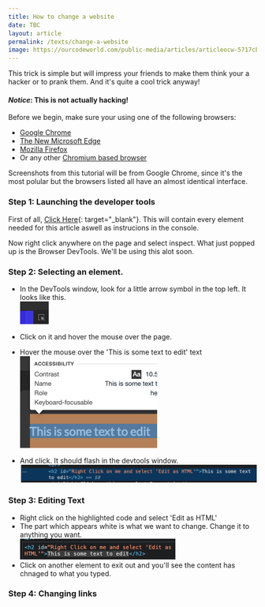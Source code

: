 ```yaml
---
title: How to change a website
date: TBC
layout: article
permalink: /texts/change-a-website
image: https://ourcodeworld.com/public-media/articles/articleocw-5717cba784d6f.png
---
```

This trick is simple but will impress your friends to make them think your a hacker or to prank them. And it's quite a cool trick anyway!

#### _Notice_: This is not actually hacking!

Before we begin, make sure your using one of the following browsers:

- [Google Chrome](https://www.google.com/search?q=Google%20Chrome)
- [The New Microsoft Edge](https://www.google.com/search?q=Microsoft%20Edge)
- [Mozilla Firefox](https://www.google.com/search?q=Mozilla%20Firefox)
- Or any other [Chromium based browser](https://www.google.com/search?q=list%20of%20chromium%20browsers)

Screenshots from this tutorial will be from Google Chrome, since it's the most polular but the browsers listed all have an almost identical interface.

### Step 1: Launching the developer tools

First of all, [Click Here](/assets/other/devtoolsplayground.html){: target="_blank"}. This will contain every element needed for this article aswell as instrucions in the console.

Now right click anywhere on the page and select inspect. What just popped up is the Browser DevTools. We'll be using this alot soon.

### Step 2: Selecting an element.

- In the DevTools window, look for a little arrow symbol in the top left. It looks like this.  
![Pointer icon](/assets/images/pointer.png)

- Click on it and hover the mouse over the page.
- Hover the mouse over the 'This is some text to edit' text  
![Hover image](/assets/images/highlight.png)
- And click. It should flash in the devtools window.  
![Dev Tools Highlight](/assets/images/devtoolshighlight.png)

### Step 3: Editing Text

- Right click on the highlighted code and select 'Edit as HTML'
- The part which appears white is what we want to change. Change it to anything you want.  
![To edit](/assets/images/textedit.png)
- Click on another element to exit out and you'll see the content has chnaged to what you typed.

### Step 4: Changing links
